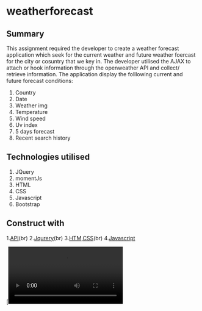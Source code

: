 # weatherforecast

## Summary

This assignment required the developer to create a weather forecast application which seek for the current weather and future weather foercast for the city or cosuntry that we key in. The developer utilised the AJAX to attach or hook information through the openweather API and collect/ retrieve information. The application display the folllowing current and future forecast conditions:

1. Country
2. Date
3. Weather img 
4. Temperature
5. Wind speed
6. Uv index
7. 5 days forecast
8. Recent search history 

## Technologies utilised

1. JQuery 
2. momentJs
3. HTML
4. CSS
3. Javascript
4. Bootstrap

## Construct with

1.[API](https://openweathermap.org/api)(br)
2.[Jqurery](https://api.jquery.com)(br)
3.[HTM,CSS](https://www.w3schools.com/html/)(br)
4.[Javascript](https://www.javascript.com)

[![IMAGE ALT TEXT HERE](https://github.com/carefree2706/weatherforecast/blob/main/assets/weather%20forecast.mov)





